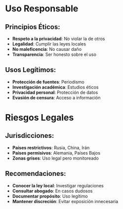# Uso Responsable

## Principios Éticos:

- **Respeto a la privacidad**: No violar la de otros
- **Legalidad**: Cumplir las leyes locales
- **No maleficencia**: No causar daño
- **Transparencia**: Ser honesto sobre el uso

## Usos Legítimos:

- **Protección de fuentes**: Periodismo
- **Investigación académica**: Estudios éticos
- **Privacidad personal**: Protección de datos
- **Evasión de censura**: Acceso a información


# Riesgos Legales

## Jurisdicciones:

- **Países restrictivos**: Rusia, China, Irán
- **Países permisivos**: Alemania, Países Bajos
- **Zonas grises**: Uso legal pero monitoreado

## Recomendaciones:

- **Conocer la ley local**: Investigar regulaciones
- **Consultar abogado**: En casos dudosos
- **Documentar propósito**: Uso legítimo
- **Mantener discreción**: Evitar exposición innecesaria